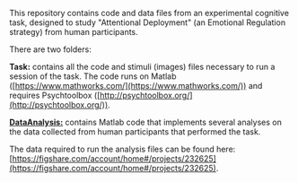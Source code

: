 This repository contains code and data files from an experimental cognitive task, designed to study "Attentional Deployment" (an Emotional Regulation strategy) from human participants.

There are two folders:

**Task:** contains all the code and stimuli (images) files necessary to run a session of the task. The code runs on Matlab ([https://www.mathworks.com/](https://www.mathworks.com/)) and requires Psychtoolbox ([http://psychtoolbox.org/](http://psychtoolbox.org/)).

<u>**DataAnalysis:**</u> contains Matlab code that implements several analyses on the data collected from human participants that performed the task.

The data required to run the analysis files can be found here: [https://figshare.com/account/home#/projects/232625](https://figshare.com/account/home#/projects/232625).

